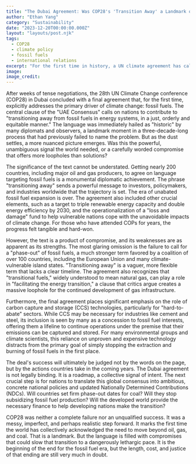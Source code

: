 ```yaml
---
title: "The Dubai Agreement: Was COP28's 'Transition Away' a Landmark or a Letdown?"
author: "Ethan Yang"
category: "Sustainability"
date: "2023-12-20T00:00:00.000Z"
layout: "layouts/post.njk"
tags:
  - COP28
  - climate policy
  - fossil fuels
  - international relations
excerpt: "For the first time in history, a UN climate agreement has called for a transition away from fossil fuels. It's being hailed as the 'beginning of the end' for the fossil fuel era, but did the final text deliver the decisive action the world needs?"
image: 
image_credit: 
---
```


After weeks of tense negotiations, the 28th UN Climate Change conference (COP28) in Dubai concluded with a final agreement that, for the first time, explicitly addresses the primary driver of climate change: fossil fuels. The central clause of the "UAE Consensus" calls on nations to contribute to "transitioning away from fossil fuels in energy systems, in a just, orderly and equitable manner." The language was immediately hailed as "historic" by many diplomats and observers, a landmark moment in a three-decade-long process that had previously failed to name the problem. But as the dust settles, a more nuanced picture emerges. Was this the powerful, unambiguous signal the world needed, or a carefully worded compromise that offers more loopholes than solutions?

The significance of the text cannot be understated. Getting nearly 200 countries, including major oil and gas producers, to agree on language targeting fossil fuels is a monumental diplomatic achievement. The phrase "transitioning away" sends a powerful message to investors, policymakers, and industries worldwide that the trajectory is set. The era of unabated fossil fuel expansion is over. The agreement also included other crucial elements, such as a target to triple renewable energy capacity and double energy efficiency by 2030, and the operationalization of a "loss and damage" fund to help vulnerable nations cope with the unavoidable impacts of climate change. For those who have attended COPs for years, the progress felt tangible and hard-won.

However, the text is a product of compromise, and its weaknesses are as apparent as its strengths. The most glaring omission is the failure to call for a "phase-out" of fossil fuels, a much stronger term favored by a coalition of over 100 countries, including the European Union and many climate-vulnerable island states. "Transitioning away" is a vaguer, more flexible term that lacks a clear timeline. The agreement also recognizes that "transitional fuels," widely understood to mean natural gas, can play a role in "facilitating the energy transition," a clause that critics argue creates a massive loophole for the continued development of gas infrastructure.

Furthermore, the final agreement places significant emphasis on the role of carbon capture and storage (CCS) technologies, particularly for "hard-to-abate" sectors. While CCS may be necessary for industries like cement and steel, its inclusion is seen by many as a concession to fossil fuel interests, offering them a lifeline to continue operations under the premise that their emissions can be captured and stored. For many environmental groups and climate scientists, this reliance on unproven and expensive technology distracts from the primary goal of simply stopping the extraction and burning of fossil fuels in the first place.

The deal's success will ultimately be judged not by the words on the page, but by the actions countries take in the coming years. The Dubai agreement is not legally binding. It is a roadmap, a collective signal of intent. The next crucial step is for nations to translate this global consensus into ambitious, concrete national policies and updated Nationally Determined Contributions (NDCs). Will countries set firm phase-out dates for coal? Will they stop subsidizing fossil fuel production? Will the developed world provide the necessary finance to help developing nations make the transition?

COP28 was neither a complete failure nor an unqualified success. It was a messy, imperfect, and perhaps realistic step forward. It marks the first time the world has collectively acknowledged the need to move beyond oil, gas, and coal. That is a landmark. But the language is filled with compromises that could slow that transition to a dangerously lethargic pace. It is the beginning of the end for the fossil fuel era, but the length, cost, and justice of that ending are still very much in doubt.
